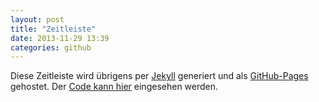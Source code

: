 ```yaml
---
layout: post
title: "Zeitleiste"
date: 2013-11-29 13:39
categories: github
---
```

Diese Zeitleiste wird übrigens per [Jekyll](http://jekyllrb.com) generiert und als [GitHub-Pages](http://pages.github.com/) gehostet. Der [Code kann hier](https://github.com/Vortrieb/kd-timeline) eingesehen werden.